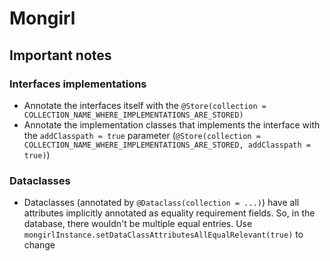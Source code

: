 # Mongirl

## Important notes
### Interfaces implementations
 + Annotate the interfaces itself with the ```@Store(collection = COLLECTION_NAME_WHERE_IMPLEMENTATIONS_ARE_STORED)```
 + Annotate the implementation classes that implements the interface with the
 ```addClasspath = true``` parameter (``@Store(collection = COLLECTION_NAME_WHERE_IMPLEMENTATIONS_ARE_STORED, addClasspath = true)``)
 
### Dataclasses
 + Dataclasses (annotated by ```@Dataclass(collection = ...)```) have all attributes implicitly annotated as equality requirement fields.
 So, in the database, there wouldn't be multiple equal entries. Use ```mongirlInstance.setDataClassAttributesAllEqualRelevant(true)``` to change
